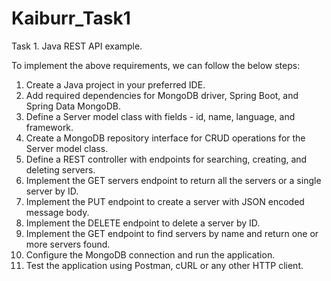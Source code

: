 # Kaiburr_Task1
Task 1. Java REST API example.

To implement the above requirements, we can follow the below steps:

1. Create a Java project in your preferred IDE.
2. Add required dependencies for MongoDB driver, Spring Boot, and Spring Data MongoDB.
3. Define a Server model class with fields - id, name, language, and framework.
4. Create a MongoDB repository interface for CRUD operations for the Server model class.
5. Define a REST controller with endpoints for searching, creating, and deleting servers.
6. Implement the GET servers endpoint to return all the servers or a single server by ID.
7. Implement the PUT endpoint to create a server with JSON encoded message body.
8. Implement the DELETE endpoint to delete a server by ID.
9. Implement the GET endpoint to find servers by name and return one or more servers found.
10. Configure the MongoDB connection and run the application.
11. Test the application using Postman, cURL or any other HTTP client.
